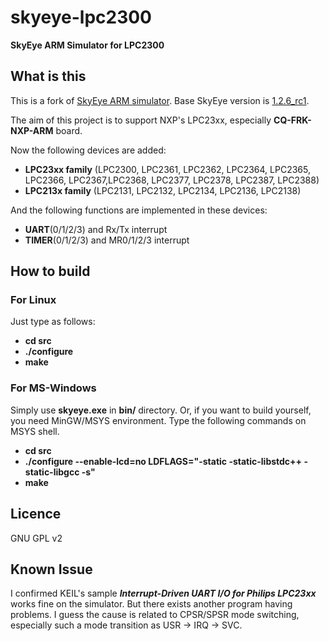 # skyeye-lpc2300
**SkyEye ARM Simulator for LPC2300**


## What is this
This is a fork of [SkyEye ARM simulator](https://sourceforge.net/projects/skyeye/). Base SkyEye version is [1.2.6_rc1](https://sourceforge.net/projects/skyeye/files/skyeye/skyeye-1.2.6_rc1/).

The aim of this project is to support NXP's LPC23xx, especially **CQ-FRK-NXP-ARM** board.

Now the following devices are added:
* **LPC23xx family** (LPC2300, LPC2361, LPC2362, LPC2364, LPC2365, LPC2366, LPC2367,LPC2368, LPC2377, LPC2378, LPC2387, LPC2388)
* **LPC213x family** (LPC2131, LPC2132, LPC2134, LPC2136, LPC2138)

And the following functions are implemented in these devices:
* **UART**(0/1/2/3) and Rx/Tx interrupt
* **TIMER**(0/1/2/3) and MR0/1/2/3 interrupt


## How to build
### For Linux
Just type as follows:
* **cd src**
* **./configure**
* **make**

### For MS-Windows
Simply use **skyeye.exe** in **bin/** directory.
Or, if you want to build yourself, you need MinGW/MSYS environment. Type the following commands on MSYS shell.

* **cd src**
* **./configure --enable-lcd=no LDFLAGS="-static -static-libstdc++ -static-libgcc -s"**
* **make**


## Licence
GNU GPL v2


## Known Issue
I confirmed KEIL's sample __*Interrupt-Driven UART I/O for Philips LPC23xx*__ works fine on the simulator. But there exists another program having problems. I guess the cause is related to CPSR/SPSR mode switching, especially such a mode transition as USR -> IRQ -> SVC.
